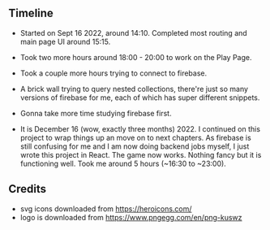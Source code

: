 ## Timeline
*   Started on Sept 16 2022, around 14:10. Completed most routing and main page UI around 15:15.
*   Took two more hours around 18:00 - 20:00 to work on the Play Page. 
*   Took a couple more hours trying to connect to firebase.
*   A brick wall trying to query nested collections, there're just so many versions of firebase for me, each of which has super different snippets.
*   Gonna take more time studying firebase first.

* It is December 16 (wow, exactly three months) 2022. I continued on this project to wrap things up an move on to next chapters. As firebase is still confusing for me and I am now doing backend jobs myself, I just wrote this project in React. The game now works. Nothing fancy but it is functioning well. Took me around 5 hours (~16:30 to ~23:00).

## Credits
*   svg icons downloaded from https://heroicons.com/
*   logo is downloaded from https://www.pngegg.com/en/png-kuswz